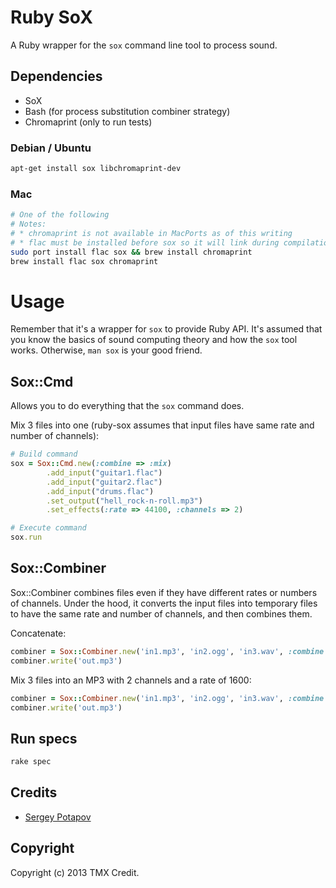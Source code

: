 # Ruby SoX

A Ruby wrapper for the `sox` command line tool to process sound.


## Dependencies

* SoX
* Bash (for process substitution combiner strategy)
* Chromaprint (only to run tests)

### Debian / Ubuntu

```bash
apt-get install sox libchromaprint-dev
```

### Mac

```bash
# One of the following
# Notes: 
# * chromaprint is not available in MacPorts as of this writing
# * flac must be installed before sox so it will link during compilation
sudo port install flac sox && brew install chromaprint
brew install flac sox chromaprint
```

# Usage

Remember that it's a wrapper for `sox` to provide Ruby API.
It's assumed that you know the basics of sound computing theory and how
the `sox` tool works. Otherwise, `man sox` is your good friend.

## Sox::Cmd

Allows you to do everything that the `sox` command does.

Mix 3 files into one (ruby-sox assumes that input files have same rate and number of channels):

```ruby
# Build command
sox = Sox::Cmd.new(:combine => :mix)
        .add_input("guitar1.flac")
        .add_input("guitar2.flac")
        .add_input("drums.flac")
        .set_output("hell_rock-n-roll.mp3")
        .set_effects(:rate => 44100, :channels => 2)

# Execute command
sox.run
```

## Sox::Combiner

Sox::Combiner combines files even if they have different rates or numbers
of channels. Under the hood, it converts the input files into temporary files
to have the same rate and number of channels, and then combines them.

Concatenate:

```ruby
combiner = Sox::Combiner.new('in1.mp3', 'in2.ogg', 'in3.wav', :combine => :concatenate)
combiner.write('out.mp3')
```

Mix 3 files into an MP3 with 2 channels and a rate of 1600:

```ruby
combiner = Sox::Combiner.new('in1.mp3', 'in2.ogg', 'in3.wav', :combine => :mix, :rate => 1600, :channels => 2)
combiner.write('out.mp3')
```

## Run specs

```bash
rake spec
```

## Credits

* [Sergey Potapov](https://github.com/greyblake)

## Copyright

Copyright (c) 2013 TMX Credit.
